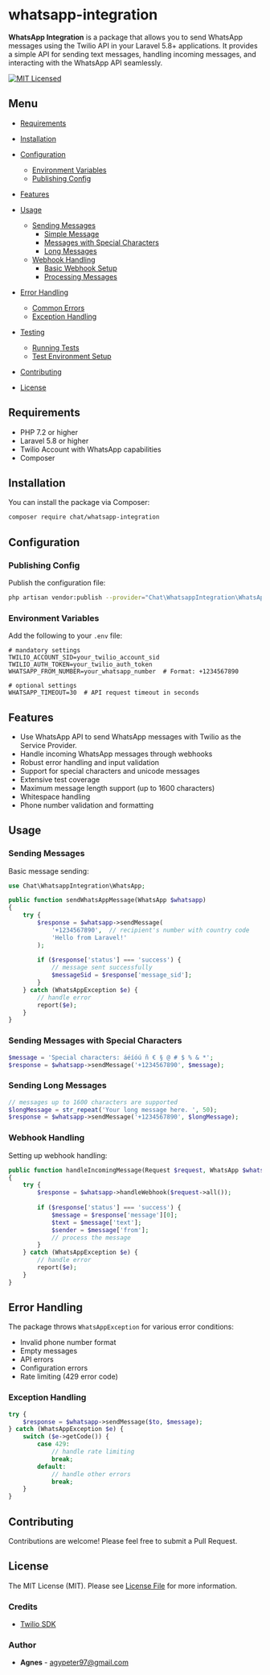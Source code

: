 # whatsapp-integration



**WhatsApp Integration** is a package that allows you to send WhatsApp messages using the Twilio API in your Laravel 5.8+ applications. It provides a simple API for sending text messages, handling incoming messages, and interacting with the WhatsApp API seamlessly.

[![MIT Licensed](https://img.shields.io/badge/license-MIT-brightgreen.svg?style=flat-square)](LICENSE)

## Menu

- [Requirements](#requirements)
- [Installation](#installation)
- [Configuration](#configuration)
  - [Environment Variables](#environment-variables)
  - [Publishing Config](#publishing-config)
- [Features](#features)
- [Usage](#usage)
  - [Sending Messages](#sending-messages)
    - [Simple Message](#sending-messages)
    - [Messages with Special Characters](#sending-messages-with-special-characters)
    - [Long Messages](#sending-long-messages)
  - [Webhook Handling](#webhook-handling)
    - [Basic Webhook Setup](#webhook-handling)
    - [Processing Messages](#processing-incoming-messages)
    
- [Error Handling](#error-handling)
  - [Common Errors](#common-errors)
  - [Exception Handling](#exception-handling)
  
- [Testing](#testing)
  - [Running Tests](#running-tests)
  - [Test Environment Setup](#test-environment-setup)
- [Contributing](#contributing)
- [License](#license)


## Requirements

- PHP 7.2 or higher
- Laravel 5.8 or higher
- Twilio Account with WhatsApp capabilities
- Composer

## Installation

You can install the package via Composer:

```bash
composer require chat/whatsapp-integration
```



## Configuration

### Publishing Config

Publish the configuration file:

```bash
php artisan vendor:publish --provider="Chat\WhatsappIntegration\WhatsAppIntegrationServiceProvider" --tag=whatsapp-config
```

### Environment Variables

Add the following to your `.env` file:

```env
# mandatory settings
TWILIO_ACCOUNT_SID=your_twilio_account_sid
TWILIO_AUTH_TOKEN=your_twilio_auth_token
WHATSAPP_FROM_NUMBER=your_whatsapp_number  # Format: +1234567890

# optional settings
WHATSAPP_TIMEOUT=30  # API request timeout in seconds
```



## Features

- Use WhatsApp API to send WhatsApp messages with Twilio as the Service Provider.
- Handle incoming WhatsApp messages through webhooks
- Robust error handling and input validation
- Support for special characters and unicode messages
- Extensive test coverage
- Maximum message length support (up to 1600 characters)
- Whitespace handling
- Phone number validation and formatting

## Usage

### Sending Messages

Basic message sending:

```php
use Chat\WhatsappIntegration\WhatsApp;

public function sendWhatsAppMessage(WhatsApp $whatsapp)
{
    try {
        $response = $whatsapp->sendMessage(
            '+1234567890',  // recipient's number with country code
            'Hello from Laravel!'
        );
        
        if ($response['status'] === 'success') {
            // message sent successfully
            $messageSid = $response['message_sid'];
        }
    } catch (WhatsAppException $e) {
        // handle error
        report($e);
    }
}
```

### Sending Messages with Special Characters

```php
$message = 'Special characters: áéíóú ñ € § @ # $ % & *';
$response = $whatsapp->sendMessage('+1234567890', $message);
```

### Sending Long Messages

```php
// messages up to 1600 characters are supported
$longMessage = str_repeat('Your long message here. ', 50);
$response = $whatsapp->sendMessage('+1234567890', $longMessage);
```

### Webhook Handling

Setting up webhook handling:
```php
public function handleIncomingMessage(Request $request, WhatsApp $whatsapp)
{
    try {
        $response = $whatsapp->handleWebhook($request->all());
        
        if ($response['status'] === 'success') {
            $message = $response['message'][0];
            $text = $message['text'];
            $sender = $message['from'];
            // process the message
        }
    } catch (WhatsAppException $e) {
        // handle error
        report($e);
    }
}
```

## Error Handling

The package throws `WhatsAppException` for various error conditions:

- Invalid phone number format
- Empty messages
- API errors
- Configuration errors
- Rate limiting (429 error code)

### Exception Handling

```php
try {
    $response = $whatsapp->sendMessage($to, $message);
} catch (WhatsAppException $e) {
    switch ($e->getCode()) {
        case 429:
            // handle rate limiting
            break;
        default:
            // handle other errors
            break;
    }
}
```

## Contributing

Contributions are welcome! Please feel free to submit a Pull Request.

## License

The MIT License (MIT). Please see [License File](LICENSE) for more information.




### Credits

- [Twilio SDK](https://github.com/twilio/twilio-php)


### Author

- **Agnes** - [agypeter97@gmail.com](mailto:agypeter97@gmail.com)


